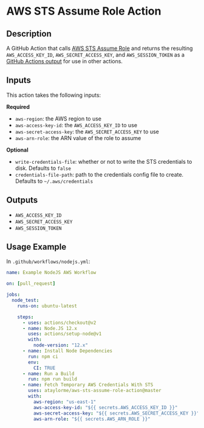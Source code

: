 # AWS STS Assume Role Action

## Description

A GitHub Action that calls [AWS STS Assume Role](https://docs.aws.amazon.com/AWSJavaScriptSDK/latest/AWS/STS.html#assumeRole-property) and returns the resulting `AWS_ACCESS_KEY_ID`, `AWS_SECRET_ACCESS_KEY`, and `AWS_SESSION_TOKEN` as a [GitHub Actions output](https://help.github.com/en/actions/automating-your-workflow-with-github-actions/metadata-syntax-for-github-actions#outputs) for use in other actions.

## Inputs

This action takes the following inputs:

**Required**
- `aws-region`: the AWS region to use
- `aws-access-key-id`: the `AWS_ACCESS_KEY_ID` to use
- `aws-secret-access-key`: the `AWS_SECRET_ACCESS_KEY` to use
- `aws-arn-role`: the ARN value of the role to assume

**Optional**
- `write-credentials-file`: whether or not to write the STS credentials to disk. Defaults to `false`
- `credentials-file-path`: path to the credentials config file to create. Defaults to `~/.aws/credentials`

## Outputs

- `AWS_ACCESS_KEY_ID`
- `AWS_SECRET_ACCESS_KEY`
- `AWS_SESSION_TOKEN`

## Usage Example

In `.github/workflows/nodejs.yml`:

```yml
name: Example NodeJS AWS Workflow

on: [pull_request]

jobs:
  node_test:
    runs-on: ubuntu-latest

    steps:
      - uses: actions/checkout@v2
      - name: Node.JS 12.x
        uses: actions/setup-node@v1
        with:
          node-version: "12.x"
      - name: Install Node Dependencies
        run: npm ci
        env:
          CI: TRUE
      - name: Run a Build
        run: npm run build
      - name: Fetch Temporary AWS Credentials With STS
        uses: ataylorme/aws-sts-assume-role-action@master
        with:
          aws-region: "us-east-1"
          aws-access-key-id: "${{ secrets.AWS_ACCESS_KEY_ID }}"
          aws-secret-access-key: "${{ secrets.AWS_SECRET_ACCESS_KEY }}"
          aws-arn-role: "${{ secrets.AWS_ARN_ROLE }}"
```